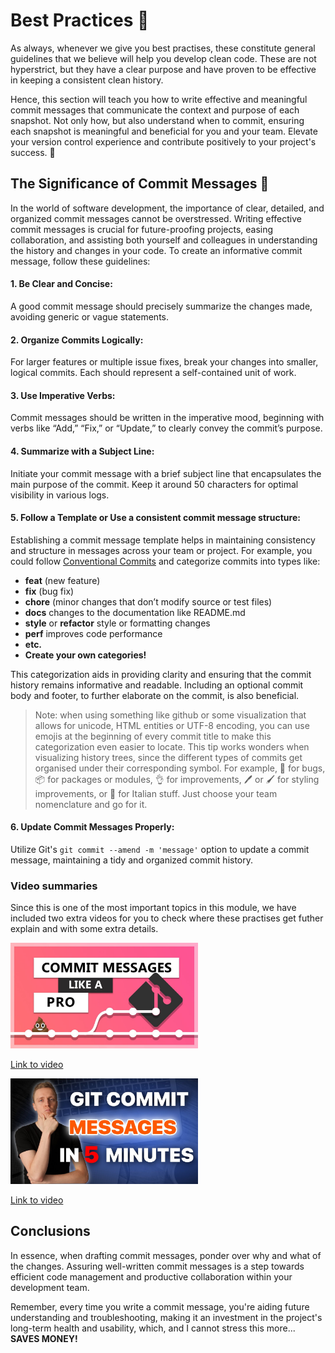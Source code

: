# Best Practices 🌟

As always, whenever we give you best practises, these constitute general guidelines that we believe will help you develop clean code. These are not hyperstrict, but they have a clear purpose and have proven to be effective in keeping a consistent clean history. 

Hence, this section will teach you how to write effective and meaningful commit messages that communicate the context and purpose of each snapshot. Not only how, but also understand when to commit, ensuring each snapshot is meaningful and beneficial for you and your team. Elevate your version control experience and contribute positively to your project's success. 🚀


## The Significance of Commit Messages 📝


In the world of software development, the importance of clear, detailed, and organized commit messages cannot be overstressed. Writing effective commit messages is crucial for future-proofing projects, easing collaboration, and assisting both yourself and colleagues in understanding the history and changes in your code. To create an informative commit message, follow these guidelines:

#### 1. Be Clear and Concise:

A good commit message should precisely summarize the changes made, avoiding generic or vague statements.


#### 2. Organize Commits Logically:

For larger features or multiple issue fixes, break your changes into smaller, logical commits. Each should represent a self-contained unit of work.

#### 3. Use Imperative Verbs:

Commit messages should be written in the imperative mood, beginning with verbs like “Add,” “Fix,” or “Update,” to clearly convey the commit’s purpose.

#### 4. Summarize with a Subject Line:

Initiate your commit message with a brief subject line that encapsulates the main purpose of the commit. Keep it around 50 characters for optimal visibility in various logs.

#### 5. Follow a Template or Use a consistent commit message structure:

Establishing a commit message template helps in maintaining consistency and structure in messages across your team or project. For example, you could follow [Conventional Commits](https://www.conventionalcommits.org/en/v1.0.0/) and categorize commits into types like:
- **feat** (new feature)
- **fix** (bug fix)
- **chore** (minor changes that don’t modify source or test files)
- **docs** changes to the documentation like README.md
- **style** or **refactor** style or formatting changes
- **perf** improves code performance
- **etc.**
- **Create your own categories!**

This categorization aids in providing clarity and ensuring that the commit history remains informative and readable. Including an optional commit body and footer, to further elaborate on the commit, is also beneficial.

> Note: when using something like github or some visualization that allows for unicode, HTML entities or UTF-8 encoding, you can use emojis at the beginning of every commit title to make this categorization even easier to locate. This tip works wonders when visualizing history trees, since the different types of commits get organised under their corresponding symbol. For example, :bug: for bugs, :package: for packages or modules, :ok_hand: for improvements, :pen: or :paintbrush: for styling improvements, or :pinched_fingers: for Italian stuff. Just choose your team nomenclature and go for it.

#### 6. Update Commit Messages Properly:

Utilize Git's `git commit --amend -m 'message'` option to update a commit message, maintaining a tidy and organized commit history.

### Video summaries

Since this is one of the most important topics in this module, we have included two extra videos for you to check where these practises get futher explain and with some extra details.

<img src="../images/OJqUWvmf4gghd.jpg" alt="WindowsVenv" width="300" height="auto">

[Link to video](https://www.youtube.com/watch?v=OJqUWvmf4gg)

<img src="../images/_gpNPNMYbVYhd.jpg" alt="WindowsVenv" width="300" height="auto">

[Link to video](https://www.youtube.com/watch?v=_gpNPNMYbVY)

## Conclusions

In essence, when drafting commit messages, ponder over why and what of the changes. Assuring well-written commit messages is a step towards efficient code management and productive collaboration within your development team.

Remember, every time you write a commit message, you're aiding future understanding and troubleshooting, making it an investment in the project's long-term health and usability, which, and I cannot stress this more... **SAVES MONEY!**